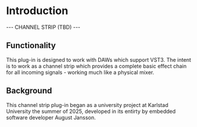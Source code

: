 # Introduction

--- CHANNEL STRIP (TBD) ---

## Functionality
This plug-in is designed to work with DAWs which support VST3. The intent is to work as a channel strip which provides a complete basic effect chain for all incoming signals - working much like a physical mixer.

## Background
This channel strip plug-in began as a university project at Karlstad University the summer of 2025, developed in its entirty by embedded software developer August Jansson.
